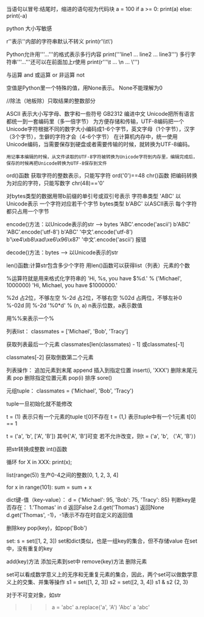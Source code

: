 当语句以冒号:结尾时，缩进的语句视为代码块
a = 100
if a >= 0:
    print(a)
else:
    print(-a)


python 大小写敏感


r''表示''内部的字符串默认不转义
print(r'\\\t\\')


Python允许用'''...'''的格式表示多行内容
print('''line1
... line2
... line3''')
多行字符串'''...'''还可以在前面加上r使用
print(r'''\t
... \n
... \\''')

与运算 and
或运算 or
非运算 not

空值是Python里一个特殊的值，用None表示。
None不能理解为0


//除法（地板除）只取结果的整数部分


ASCII 表示大小写字母、数字和一些符号
GB2312 编进中文
Unicode把所有语言都统一到一套编码里（多一倍字节）
为方便存储和传输，UTF-8编码把一个Unicode字符根据不同的数字大小编码成1-6个字节，英文字母（1个字节），汉字（3个字节），生僻的字符才会（4-6个字节）
	在计算机内存中，统一使用Unicode编码，当需要保存到硬盘或者需要传输的时候，就转换为UTF-8编码。

	用记事本编辑的时候，从文件读取的UTF-8字符被转换为Unicode字符到内存里，编辑完成后，保存的时候再把Unicode转换为UTF-8保存到文件


ord()函数   获取字符的整数表示，只能写字符 ord('0')==48
chr()函数   把编码转换为对应的字符，只能写数字 chr(48)=='0'


对bytes类型的数据用带b前缀的单引号或双引号表示
字符串类型  'ABC'  以Unicode表示  一个字符对应若干个字节
bytes类型  b'ABC' 以ASCII表示  每个字符都只占用一个字节

encode()方法：以Unicode表示的str --> bytes
'ABC'.encode('ascii')
	b'ABC'
'ABC'.encode('utf-8')
	b'ABC'
'中文'.encode('utf-8')
	b'\xe4\xb8\xad\xe6\x96\x87'
'中文'.encode('ascii')
	报错

decode()方法：bytes --> 以Unicode表示的str


len()函数:计算str包含多少个字符
用len()函数可以获得list（列表）元素的个数


%运算符就是用来格式化字符串的
'Hi, %s, you have $%d.' % ('Michael', 1000000)
	'Hi, Michael, you have $1000000.'

%2d  占2位，不够左空
%-2d  占2位，不够右空
%02d  占两位，不够左补0
%-02d  同  %-2d
'%0*d' % (n, a) n表示位数，a表示数值

用%%来表示一个%


列表list：
classmates = ['Michael', 'Bob', 'Tracy']

获取列表最后一个元素
classmates[len(classmates) - 1]
或classmates[-1]

classmates[-2]  获取倒数第二个元素

列表操作：
追加元素到末尾  append
插入到指定位置  insert(i, 'XXX')
删除末尾元素  pop
删除指定位置元素  pop(i)
排序  sore()

元组tuple：
classmates = ('Michael', 'Bob', 'Tracy')

tuple一旦初始化就不能修改

t = (1)  表示只有一个元素的tuple t[0]不存在
t = (1,)  表示tuple中有一个1元素 t[0] == 1

t = ('a', 'b', ['A', 'B']) 其中['A', 'B']可变
若不允许改变，则t = ('a', 'b', （'A', 'B'）)

把str转换成整数  int()函数

循环
for X in XXX:
	print(x);

list(range(5))
生产0-4之间的整数[0, 1, 2, 3, 4]

for x in range(101):
    sum = sum + x

dict键-值（key-value）：
d = {'Michael': 95, 'Bob': 75, 'Tracy': 85}
判断key是否存在： 
1.'Thomas' in d 返回False
2.d.get('Thomas') 返回None
d.get('Thomas', -1)，-1表示不存在时自定义的返回值

删除key  pop(key)，如pop('Bob')

set:
s = set([1, 2, 3])
set和dict类似，也是一组key的集合，但不存储value
在set中，没有重复的key

add(key)方法  添加元素到set中
remove(key)方法  删除元素

set可以看成数学意义上的无序和无重复元素的集合，因此，两个set可以做数学意义上的交集、并集等操作
s1 = set([1, 2, 3])
s2 = set([2, 3, 4])
s1 & s2
	{2, 3}

对于不可变对象，如str
>>> a = 'abc'
>>> a.replace('a', 'A')
'Abc'
>>> a
'abc'